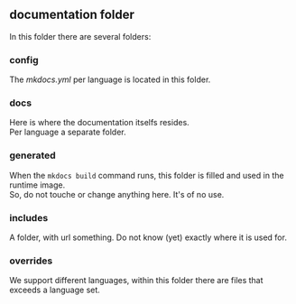 ## documentation folder
In this folder there are several folders:<br />

### config
The *mkdocs.yml* per language is located in this folder.

### docs
Here is where the documentation itselfs resides.<br />
Per language a separate folder.

### generated
When the `mkdocs build` command runs, this folder is filled and used in the runtime image.<br />
So, do not touche or change anything here. It's of no use.

### includes
A folder, with url something. Do not know (yet) exactly where it is used for.

### overrides
We support different languages, within this folder there are files that exceeds a language set. 